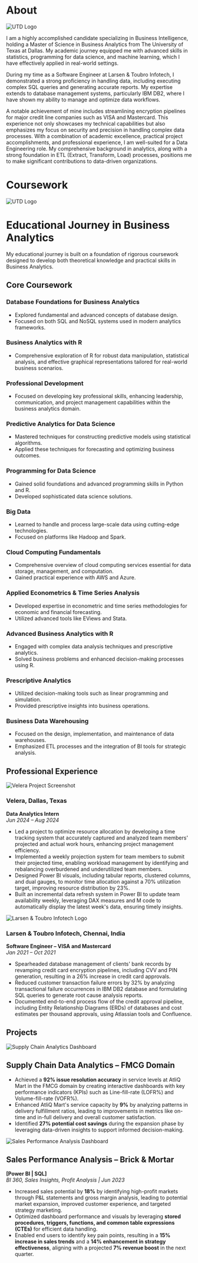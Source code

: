 # About

![UTD Logo](assets/UTD.jpeg)

I am a highly accomplished candidate specializing in Business Intelligence, holding a Master of Science in Business Analytics from The University of Texas at Dallas. My academic journey equipped me with advanced skills in statistics, programming for data science, and machine learning, which I have effectively applied in real-world settings.

During my time as a Software Engineer at Larsen & Toubro Infotech, I demonstrated a strong proficiency in handling data, including executing complex SQL queries and generating accurate reports. My expertise extends to database management systems, particularly IBM DB2, where I have shown my ability to manage and optimize data workflows.

A notable achievement of mine includes streamlining encryption pipelines for major credit line companies such as VISA and Mastercard. This experience not only showcases my technical capabilities but also emphasizes my focus on security and precision in handling complex data processes. With a combination of academic excellence, practical project accomplishments, and professional experience, I am well-suited for a Data Engineering role. My comprehensive background in analytics, along with a strong foundation in ETL (Extract, Transform, Load) processes, positions me to make significant contributions to data-driven organizations.

# Coursework

![UTD Logo](assets/coursework.png)

# Educational Journey in Business Analytics

My educational journey is built on a foundation of rigorous coursework designed to develop both theoretical knowledge and practical skills in Business Analytics.

## Core Coursework

### Database Foundations for Business Analytics
- Explored fundamental and advanced concepts of database design.
- Focused on both SQL and NoSQL systems used in modern analytics frameworks.

### Business Analytics with R
- Comprehensive exploration of R for robust data manipulation, statistical analysis, and effective graphical representations tailored for real-world business scenarios.

### Professional Development
- Focused on developing key professional skills, enhancing leadership, communication, and project management capabilities within the business analytics domain.

### Predictive Analytics for Data Science
- Mastered techniques for constructing predictive models using statistical algorithms.
- Applied these techniques for forecasting and optimizing business outcomes.

### Programming for Data Science
- Gained solid foundations and advanced programming skills in Python and R.
- Developed sophisticated data science solutions.

### Big Data
- Learned to handle and process large-scale data using cutting-edge technologies.
- Focused on platforms like Hadoop and Spark.

### Cloud Computing Fundamentals
- Comprehensive overview of cloud computing services essential for data storage, management, and computation.
- Gained practical experience with AWS and Azure.

### Applied Econometrics & Time Series Analysis
- Developed expertise in econometric and time series methodologies for economic and financial forecasting.
- Utilized advanced tools like EViews and Stata.

### Advanced Business Analytics with R
- Engaged with complex data analysis techniques and prescriptive analytics.
- Solved business problems and enhanced decision-making processes using R.

### Prescriptive Analytics
- Utilized decision-making tools such as linear programming and simulation.
- Provided prescriptive insights into business operations.

### Business Data Warehousing
- Focused on the design, implementation, and maintenance of data warehouses.
- Emphasized ETL processes and the integration of BI tools for strategic analysis.


## Professional Experience

![Velera Project Screenshot](assets/velera1.jpg)

### Velera, Dallas, Texas  
**Data Analytics Intern**  
*Jun 2024 – Aug 2024*

- Led a project to optimize resource allocation by developing a time tracking system that accurately captured and analyzed team members' projected and actual work hours, enhancing project management efficiency.  
- Implemented a weekly projection system for team members to submit their projected time, enabling workload management by identifying and rebalancing overburdened and underutilized team members.  
- Designed Power BI visuals, including tabular reports, clustered columns, and dual gauges, to monitor time allocation against a 70% utilization target, improving resource distribution by 23%.  
- Built an incremental data refresh system in Power BI to update team availability weekly, leveraging DAX measures and M code to automatically display the latest week's data, ensuring timely insights.

![Larsen & Toubro Infotech Logo](assets/LTI.png)

### Larsen & Toubro Infotech, Chennai, India  
**Software Engineer – VISA and Mastercard**  
*Jan 2021 – Oct 2021*  

- Spearheaded database management of clients' bank records by revamping credit card encryption pipelines, including CVV and PIN generation, resulting in a 26% increase in credit card approvals.  
- Reduced customer transaction failure errors by 32% by analyzing transactional failure occurrences in IBM DB2 database and formulating SQL queries to generate root cause analysis reports.  
- Documented end-to-end process flow of the credit approval pipeline, including Entity Relationship Diagrams (ERDs) of databases and cost estimates per thousand approvals, using Atlassian tools and Confluence.  

## Projects

![Supply Chain Analytics Dashboard](assets/supplychain.png)

## Supply Chain Data Analytics – FMCG Domain  

- Achieved a **92% issue resolution accuracy** in service levels at AtliQ Mart in the FMCG domain by creating interactive dashboards with key performance indicators (KPIs) such as Line-fill-rate (LOFR%) and Volume-fill-rate (VOFR%).  
- Enhanced AtliQ Mart's service capacity by **9%** by analyzing patterns in delivery fulfillment ratios, leading to improvements in metrics like on-time and in-full delivery and overall customer satisfaction.  
- Identified **27% potential cost savings** during the expansion phase by leveraging data-driven insights to support informed decision-making.  

![Sales Performance Analysis Dashboard](assets/financial.jpeg)

## Sales Performance Analysis – Brick & Mortar  
**[Power BI | SQL]**  
*BI 360, Sales Insights, Profit Analysis | Jun 2023*  

- Increased sales potential by **18%** by identifying high-profit markets through P&L statements and gross margin analysis, leading to potential market expansion, improved customer experience, and targeted strategy marketing.  
- Optimized dashboard performance and visuals by leveraging **stored procedures, triggers, functions, and common table expressions (CTEs)** for efficient data handling.  
- Enabled end users to identify key pain points, resulting in a **15% increase in sales trends** and a **14% enhancement in strategy effectiveness**, aligning with a projected **7% revenue boost** in the next quarter.  






